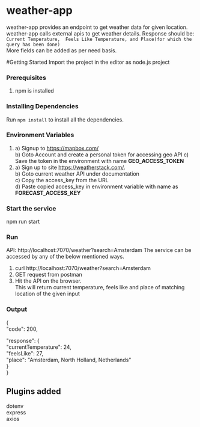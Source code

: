 # weather-app            
weather-app provides an endpoint to get weather data for given location.      
weather-app calls external apis to get weather details.
Response should be:       
    `Current Temperature, 
    Feels Like Temperature, and
    Place(for which the query has been done)`                                                        
More fields can be added as per need basis.

#Getting Started
Import the project in the editor as node.js project

### Prerequisites
1. npm is installed

### Installing Dependencies
Run `npm install` to install all the dependencies.

### Environment Variables
1.
    a) Signup to https://mapbox.com/                       
    b) Goto Account and create a personal token for accessing geo API 
    c) Save the token in the environment with name **GEO_ACCESS_TOKEN**
2.
    a) Sign up to site https://weatherstack.com/.   
    b) Goto current weather API under documentation       
    c) Copy the access_key from the URL          
    d) Paste copied access_key in environment variable with name as **FORECAST_ACCESS_KEY**
    

### Start the service
 npm run start


### Run
API: http://localhost:7070/weather?search=Amsterdam
The service can be accessed by any of the below mentioned ways.  
1. curl http://localhost:7070/weather?search=Amsterdam      
2. GET request from postman
3. Hit the API on the browser.                    
This will return current temperature, feels like and place of matching location of the given input      

### Output
{       
"code": 200,                                                 

"response": {   
    "currentTemperature": 24,   
    "feelsLike": 27,  
    "place": "Amsterdam, North Holland, Netherlands"       
    }        
}

## Plugins added
dotenv      
express     
axios

